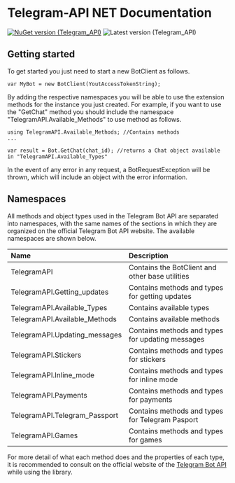 # Telegram-API NET Documentation
[![NuGet version (Telegram_API)](https://img.shields.io/nuget/v/Telegram_API.svg?style=flat-square)](https://www.nuget.org/packages/Telegram_API/) ![Latest version (Telegram_API)](https://img.shields.io/badge/Pre_release-v1.0.12-orange?style=flat-square)

## Getting started
To get started you just need to start a new BotClient as follows.
```
var MyBot = new BotClient(YoutAccessTokenString);
```
By adding the respective namespaces you will be able to use the extension methods for the instance you just created. For example, if you want to use the "GetChat" method you should include the namespace "TelegramAPI.Available_Methods" to use method as follows.
```
using TelegramAPI.Available_Methods; //Contains methods
...

var result = Bot.GetChat(chat_id); //returns a Chat object available in "TelegramAPI.Available_Types"
```
In the event of any error in any request, a BotRequestException will be thrown, which will include an object with the error information.
## Namespaces
All methods and object types used in the Telegram Bot API are separated into namespaces, with the same names of the sections in which they are organized on the official Telegram Bot API website. The available namespaces are shown below.

| Name | Description |
| :---|:---|
| TelegramAPI | Contains the BotClient and other base utilities |
| TelegramAPI.Getting_updates |Contains methods and types for getting updates |
| TelegramAPI.Available_Types | Contains available types |
| TelegramAPI.Available_Methods | Contains available methods |
| TelegramAPI.Updating_messages | Contains methods and types for updating messages |
| TelegramAPI.Stickers | Contains methods and types for stickers |
| TelegramAPI.Inline_mode | Contains methods and types for inline mode |
| TelegramAPI.Payments | Contains methods and types for payments |
| TelegramAPI.Telegram_Passport | Contains methods and types for Telegram Pasport |
| TelegramAPI.Games | Contains methods and types for games |

For more detail of what each method does and the properties of each type, it is recommended to consult on the official website of the [Telegram Bot API](https://core.telegram.org/bots/api) while using the library.
